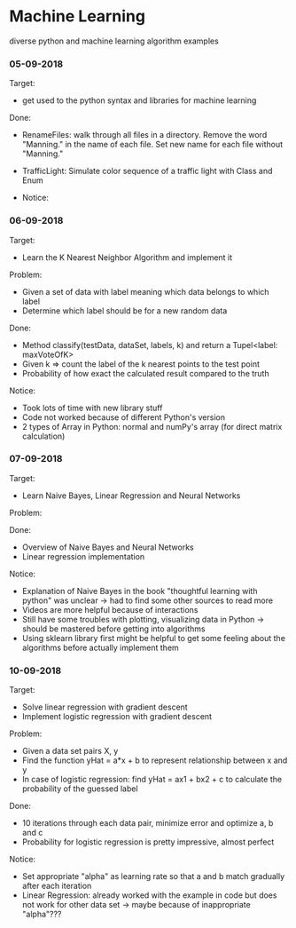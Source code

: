 # Machine Learning
diverse python and machine learning algorithm examples

### 05-09-2018
Target: 
* get used to the python syntax and libraries for machine learning

Done: 
* RenameFiles: walk through all files in a directory. 
    Remove the word "Manning." in the name of each file. 
    Set new name for each file without "Manning."
* TrafficLight: Simulate color sequence of a traffic light with Class and Enum

* Notice:

### 06-09-2018
Target: 
* Learn the K Nearest Neighbor Algorithm and implement it

Problem:
* Given a set of data with label meaning which data belongs to which label
* Determine which label should be for a new random data 

Done: 
* Method classify(testData, dataSet, labels, k) and return a Tupel<label: maxVoteOfK>
* Given k => count the label of the k nearest points to the test point
* Probability of how exact the calculated result compared to the truth

Notice: 
* Took lots of time with new library stuff
* Code not worked because of different Python's version
* 2 types of Array in Python: normal and numPy's array (for direct matrix calculation)

### 07-09-2018
Target: 
* Learn Naive Bayes, Linear Regression and Neural Networks

Problem:


Done: 
* Overview of Naive Bayes and Neural Networks
* Linear regression implementation


Notice: 
* Explanation of Naive Bayes in the book "thoughtful learning with python" was unclear -> had to find some other sources to read more
* Videos are more helpful because of interactions
* Still have some troubles with plotting, visualizing data in Python -> should be mastered before getting into algorithms
* Using sklearn library first might be helpful to get some feeling about the algorithms before actually implement them 


### 10-09-2018
Target: 
* Solve linear regression with gradient descent
* Implement logistic regression with gradient descent 

Problem:
* Given a data set pairs X, y
* Find the function yHat = a*x + b to represent relationship between x and y
* In case of logistic regression: find yHat = ax1 + bx2 + c to calculate the probability of the guessed label

Done: 
* 10 iterations through each data pair, minimize error and optimize a, b and c
* Probability for logistic regression is pretty impressive, almost perfect
 

Notice: 
* Set appropriate "alpha" as learning rate so that a and b match gradually after each iteration 
* Linear Regression: already worked with the example in code but does not work for other data set -> maybe because of inappropriate "alpha"???
